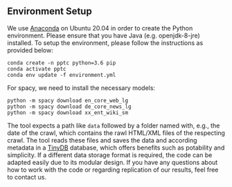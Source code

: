 ## Environment Setup


We use [Anaconda](https://docs.anaconda.com/anaconda/install/linux/) on Ubuntu 20.04 in order to create the Python environment. Please ensure that you have Java (e.g. openjdk-8-jre) installed. To setup the environment, please follow the instructions as provided below:

```
conda create -n pptc python=3.6 pip
conda activate pptc
conda env update -f environment.yml

```

For spacy, we need to install the necessary models:

```
python -m spacy download en_core_web_lg
python -m spacy download de_core_news_lg
python -m spacy download xx_ent_wiki_sm
```

The tool expects a path like `data` followed by a folder named with, e.g., the date of the crawl, which contains the rawl HTML/XML files of the respecting crawl. The tool reads these files and saves the data and according metadata in a [TinyDB](https://tinydb.readthedocs.io/en/latest/) database, which offers benefits such as potability and simplicity. If a different data storage format is required, the code can be adapted easily due to its modular design. If you have any questions about how to work with the code or regarding replication of our results, feel free to contact us.
